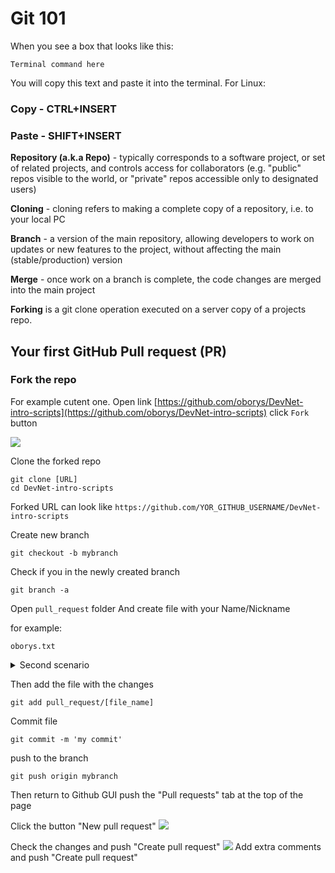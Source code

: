 # Git 101

When you see a box that looks like this:

```
Terminal command here
```
You will copy this text and paste it into the terminal. 
For Linux:

### Copy - CTRL+INSERT
### Paste - SHIFT+INSERT

**Repository (a.k.a Repo)** - typically corresponds to a software project, or set of related projects, and controls access for collaborators (e.g. "public" repos visible to the world, or "private" repos accessible only to designated users)

**Cloning** - cloning refers to making a complete copy of a repository, i.e. to your local PC

**Branch** - a version of the main repository, allowing developers to work on updates or new features to the project, without affecting the main (stable/production) version

**Merge** - once work on a branch is complete, the code changes are merged into the main project

**Forking** is a git clone operation executed on a server copy of a projects repo. 


## Your first GitHub Pull request (PR)

### Fork the repo

For example cutent one.
Open link [https://github.com/oborys/DevNet-intro-scripts](https://github.com/oborys/DevNet-intro-scripts) click `Fork` button

![](img/fork.png)

Clone the forked repo

```
git clone [URL]
cd DevNet-intro-scripts
```
Forked URL can look like `https://github.com/YOR_GITHUB_USERNAME/DevNet-intro-scripts`

Create new branch
```
git checkout -b mybranch
```
Check if you in the newly created branch
```
git branch -a
```

Open `pull_request` folder
And create file with your Name/Nickname

for example:
```
oborys.txt
```

<details><summary>Second scenario</summary>
<p>

Open `for_pull_request` file
And paste your Name/Nickname in new line

</p>
</details>


Then add the file with the changes
```
git add pull_request/[file_name]
```
Commit file
```
git commit -m 'my commit'
```
push to the branch
```
git push origin mybranch
```

Then return to Github GUI push the "Pull requests" tab at the top of the page 

Click the button "New pull request"
![](img/New_pull_request.png)

Check the changes and push "Create pull request"
![](img/Create_pull_request.png)
Add extra comments and push "Create pull request"
